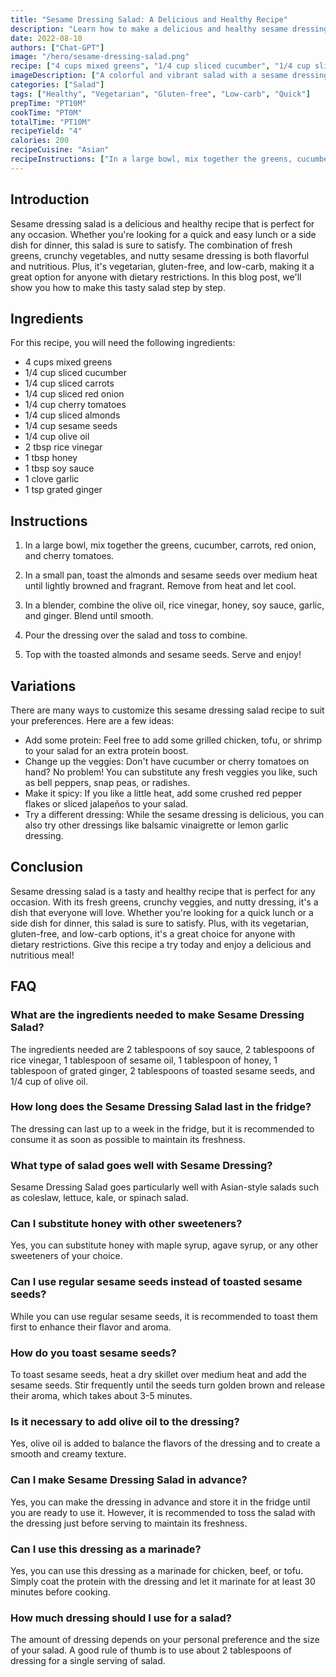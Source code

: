 ```yaml
---
title: "Sesame Dressing Salad: A Delicious and Healthy Recipe"
description: "Learn how to make a delicious and healthy sesame dressing salad with this easy-to-follow recipe. Perfect for any occasion and packed with flavor and nutrients."
date: 2022-08-10
authors: ["Chat-GPT"]
image: "/hero/sesame-dressing-salad.png"
recipe: ["4 cups mixed greens", "1/4 cup sliced cucumber", "1/4 cup sliced carrots", "1/4 cup sliced red onion", "1/4 cup cherry tomatoes", "1/4 cup sliced almonds", "1/4 cup sesame seeds", "1/4 cup olive oil", "2 tbsp rice vinegar", "1 tbsp honey", "1 tbsp soy sauce", "1 clove garlic", "1 tsp grated ginger"]
imageDescription: ["A colorful and vibrant salad with a sesame dressing"]
categories: ["Salad"]
tags: ["Healthy", "Vegetarian", "Gluten-free", "Low-carb", "Quick"]
prepTime: "PT10M"
cookTime: "PT0M"
totalTime: "PT10M"
recipeYield: "4"
calories: 200
recipeCuisine: "Asian"
recipeInstructions: ["In a large bowl, mix together the greens, cucumber, carrots, red onion, and cherry tomatoes.", "In a small pan, toast the almonds and sesame seeds over medium heat until lightly browned and fragrant. Remove from heat and let cool.", "In a blender, combine the olive oil, rice vinegar, honey, soy sauce, garlic, and ginger. Blend until smooth.", "Pour the dressing over the salad and toss to combine.", "Top with the toasted almonds and sesame seeds. Serve and enjoy!"]
---
```


## Introduction

Sesame dressing salad is a delicious and healthy recipe that is perfect for any occasion. Whether you're looking for a quick and easy lunch or a side dish for dinner, this salad is sure to satisfy. The combination of fresh greens, crunchy vegetables, and nutty sesame dressing is both flavorful and nutritious. Plus, it's vegetarian, gluten-free, and low-carb, making it a great option for anyone with dietary restrictions. In this blog post, we'll show you how to make this tasty salad step by step.

## Ingredients

For this recipe, you will need the following ingredients:

- 4 cups mixed greens
- 1/4 cup sliced cucumber
- 1/4 cup sliced carrots
- 1/4 cup sliced red onion
- 1/4 cup cherry tomatoes
- 1/4 cup sliced almonds
- 1/4 cup sesame seeds
- 1/4 cup olive oil
- 2 tbsp rice vinegar
- 1 tbsp honey
- 1 tbsp soy sauce
- 1 clove garlic
- 1 tsp grated ginger

## Instructions

1. In a large bowl, mix together the greens, cucumber, carrots, red onion, and cherry tomatoes.

2. In a small pan, toast the almonds and sesame seeds over medium heat until lightly browned and fragrant. Remove from heat and let cool.

3. In a blender, combine the olive oil, rice vinegar, honey, soy sauce, garlic, and ginger. Blend until smooth.

4. Pour the dressing over the salad and toss to combine.

5. Top with the toasted almonds and sesame seeds. Serve and enjoy!

## Variations

There are many ways to customize this sesame dressing salad recipe to suit your preferences. Here are a few ideas:

- Add some protein: Feel free to add some grilled chicken, tofu, or shrimp to your salad for an extra protein boost.
- Change up the veggies: Don't have cucumber or cherry tomatoes on hand? No problem! You can substitute any fresh veggies you like, such as bell peppers, snap peas, or radishes.
- Make it spicy: If you like a little heat, add some crushed red pepper flakes or sliced jalapeños to your salad.
- Try a different dressing: While the sesame dressing is delicious, you can also try other dressings like balsamic vinaigrette or lemon garlic dressing.

## Conclusion

Sesame dressing salad is a tasty and healthy recipe that is perfect for any occasion. With its fresh greens, crunchy veggies, and nutty dressing, it's a dish that everyone will love. Whether you're looking for a quick lunch or a side dish for dinner, this salad is sure to satisfy. Plus, with its vegetarian, gluten-free, and low-carb options, it's a great choice for anyone with dietary restrictions. Give this recipe a try today and enjoy a delicious and nutritious meal!

## FAQ

### What are the ingredients needed to make Sesame Dressing Salad?

The ingredients needed are 2 tablespoons of soy sauce, 2 tablespoons of rice vinegar, 1 tablespoon of sesame oil, 1 tablespoon of honey, 1 tablespoon of grated ginger, 2 tablespoons of toasted sesame seeds, and 1/4 cup of olive oil.

### How long does the Sesame Dressing Salad last in the fridge?

The dressing can last up to a week in the fridge, but it is recommended to consume it as soon as possible to maintain its freshness.

### What type of salad goes well with Sesame Dressing?

Sesame Dressing Salad goes particularly well with Asian-style salads such as coleslaw, lettuce, kale, or spinach salad.

### Can I substitute honey with other sweeteners?

Yes, you can substitute honey with maple syrup, agave syrup, or any other sweeteners of your choice.

### Can I use regular sesame seeds instead of toasted sesame seeds?

While you can use regular sesame seeds, it is recommended to toast them first to enhance their flavor and aroma.

### How do you toast sesame seeds?

To toast sesame seeds, heat a dry skillet over medium heat and add the sesame seeds. Stir frequently until the seeds turn golden brown and release their aroma, which takes about 3-5 minutes.

### Is it necessary to add olive oil to the dressing?

Yes, olive oil is added to balance the flavors of the dressing and to create a smooth and creamy texture.

### Can I make Sesame Dressing Salad in advance?

Yes, you can make the dressing in advance and store it in the fridge until you are ready to use it. However, it is recommended to toss the salad with the dressing just before serving to maintain its freshness.

### Can I use this dressing as a marinade?

Yes, you can use this dressing as a marinade for chicken, beef, or tofu. Simply coat the protein with the dressing and let it marinate for at least 30 minutes before cooking.

### How much dressing should I use for a salad?

The amount of dressing depends on your personal preference and the size of your salad. A good rule of thumb is to use about 2 tablespoons of dressing for a single serving of salad.